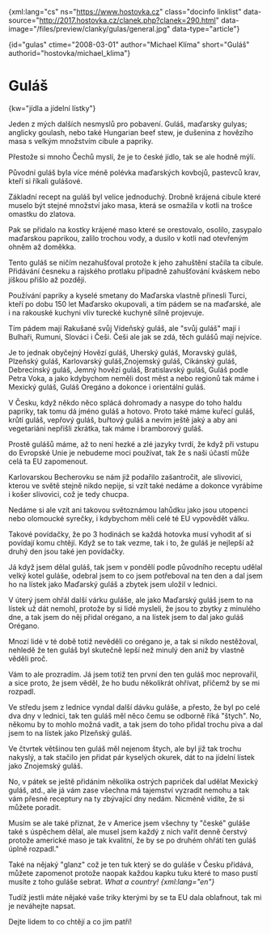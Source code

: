 
{xml:lang="cs" ns="https://www.hostovka.cz" class="docinfo linklist" data-source="http://2017.hostovka.cz/clanek.php?clanek=290.html" data-image="/files/preview/clanky/gulas/general.jpg" data-type="article"}

{id="gulas" ctime="2008-03-01" author="Michael Klíma" short="Guláš" authorid="hostovka/michael_klima"}

# Guláš

<!-- generated attribute kw by user_udpatekw.sh on 2019-03-13, do not edit -->

{kw="jídla a jídelní lístky"}

Jeden z m‎ých dalších nesmyslů pro pobavení. Guláš, maďarsky gulyas; anglicky goulash, nebo také Hungarian beef stew, je dušenina z hovězího masa s velkým množstvím cibule a papriky.

Přestože si mnoho Čechů myslí, že je to české jídlo, tak se ale hodně m‎ýlí.

Původní guláš byla více méně polévka maďarských kovbojů, pastevců krav, kteří si říkali gulášové.

Základní recept na guláš byl velice jednoduchý. Drobně krájená cibule které muselo být stejné množství jako masa, která se osmažila v kotli na trošce omastku do zlatova.

Pak se přidalo na kostky krájené maso které se orestovalo, osolilo, zasypalo maďarskou paprikou, zalilo trochou vody, a dusilo v kotli nad otevřeným ohněm až doměkka.

Tento guláš se ničím nezahušťoval protože k jeho zahuštění stačila ta cibule. Přidávání česneku a rajského protlaku případně zahušťování kváskem nebo jíškou přišlo až později.

Používání papriky a kyselé smetany do Maďarska vlastně přinesli Turci, kteří po dobu 150 let Maďarsko okupovali, a tím pádem se na maďarské, ale i na rakouské kuchyni vliv turecké kuchyně silně projevuje.

Tím pádem mají Rakušané svůj Vídeňský guláš, ale "svůj guláš" mají i Bulhaři, Rumuni, Slováci i Češi. Češi ale jak se zdá, těch gulášů mají nejvíce.

Je to jednak obyčejný Hovězí guláš, Uherský guláš, Moravský guláš, Plzeňský guláš, Karlovarský guláš,Znojemský guláš, Cikánský guláš, Debrecínský guláš, Jemný hovězí guláš, Bratislavský guláš, Guláš podle Petra Voka, a jako kdybychom neměli dost měst a nebo regionů tak máme i Mexický guláš, Guláš Oregáno a dokonce i orientální guláš.

V Česku, když někdo něco splácá dohromady a nasype do toho haldu papriky, tak tomu dá jméno guláš a hotovo. Proto také máme kuřecí guláš, krůtí guláš, vepřový‎ guláš, buřtový guláš a nevím ještě jaký a aby ani vegetariáni nepřišli zkrátka, tak máme i bramborový guláš.

Prostě gulášů máme, až to není hezké a zlé jazyky tvrdí, že když při vstupu do Evropské Unie je nebudeme moci používat, tak že s naši účastí může celá ta EU zapomenout.

Karlovarskou Becherovku se nám již podařilo zašantročit, ale slivovici, kterou ve světě stejně nikdo nepije, si vzít také nedáme a dokonce vyrábíme i košer slivovici, což je tedy chucpa.

Nedáme si ale vzít ani takovou světoznámou lahůdku jako jsou utopenci nebo olomoucké syrečky, i kdybychom měli celé té EU vypovědět válku.

Takové povídačky, že po 3 hodinách se každá hotovka musí vyhodit ať si povídají komu chtějí. Když se to tak vezme, tak i to, že guláš je nejlepší až druhý den jsou také jen povídačky.

Já když jsem dělal guláš, tak jsem v pondělí podle původního receptu udělal velký kotel guláše, odebral jsem to co jsem potřeboval na ten den a dal jsem ho na lístek jako Maďarský guláš a zbytek jsem uložil v lednici.

V úterý jsem ohřál další várku guláše, ale jako Maďarský guláš jsem to na lístek už dát nemohl, protože by si lidé mysleli, že jsou to zbytky z minulého dne, a tak jsem do něj přidal orégano, a na lístek jsem to dal jako guláš Orégano.

Mnozí lidé v té době totiž nevěděli co orégano je, a tak si nikdo nestěžoval, nehledě že ten guláš byl skutečně lepší než minulý den aniž by vlastně věděli proč.

Vám to ale prozradím. Já jsem totiž ten první den ten guláš moc neprovařil, a sice proto, že jsem věděl, že ho budu několikrát ohřívat, přičemž by se mi rozpadl.

Ve středu jsem z lednice vyndal další dávku guláše, a přesto, že byl po celé dva dny v lednici, tak ten guláš měl něco čemu se odborně říká "štych". No, někomu by to mohlo možná vadit, a tak jsem do toho přidal trochu piva a dal jsem to na lístek jako Plzeňský guláš.

Ve čtvrtek většinou ten guláš měl nejenom štych, ale byl již tak trochu nakyslý, a tak stačilo jen přidat pár kyselých okurek, dát to na jídelní lístek jako Znojemský guláš.

No, v pátek se ještě přidáním několika ostrých papriček dal udělat Mexický guláš, atd., ale já vám zase všechna má tajemství vyzradit nemohu a tak vám přesné receptury na ty zbývající dny nedám. Nicméně vidíte, že si můžete poradit.

Musím se ale také přiznat, že v Americe jsem všechny ty "české" guláše také s úspěchem dělal, ale musel jsem každý z nich vařit denně čerstvý protože americké maso je tak kvalitní, že by se po druhém ohřátí ten guláš úplně rozpadl."

Také na nějaký "glanz" což je ten tuk který se do guláše v Česku přidává, můžete zapomenot protože naopak každou kapku tuku které to maso pustí musíte z toho guláše sebrat. _What a country! {xml:lang="en"}_

Tudíž jestli máte nějaké vaše triky kterými by se ta EU dala oblafnout, tak mi je neváhejte napsat.

Dejte lidem to co chtějí a co jim patří!

